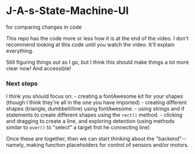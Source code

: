 # J-A-s-State-Machine-UI
for comparing changes in code

This repo has the code more or less how it is at the end of the video. I don't recommend looking at this code until you watch the video. It'll explain everything.

Still figuring things out as I go, but I think this should make things a lot more clear now! And accessible!

### Next steps
I think you should focus on:
    - creating a fontAwesome kit for your shapes (though I think they're all in the one you have imported)
    - creating different shapes (triangle, dumbbell/line) using fontAwesome.
    - using strings and if statements to create different shapes using the `rect()` method.
    - clicking and dragging to create a line, and exploring detection (using methods similar to `over()` to "select" a target frot he connecting line)
    
Once these are together, then we can start thinking about the "backend"--namely, making function placeholders for control of sensors and/or motors.

